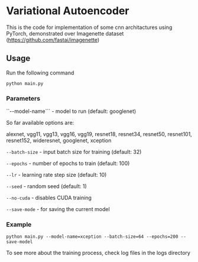 # Variational Autoencoder
This is the code for implementation of some cnn architactures using PyTorch, demonstrated over Imagenette dataset (https://github.com/fastai/imagenette)
## Usage
Run the following command

```python main.py```

### Parameters

``--model-name``` - model to run (default: googlenet)

So far available options are:

  alexnet, vgg11, vgg13, vgg16, vgg19, resnet18, resnet34, resnet50, resnet101, resnet152, wideresnet, googlenet, xception 

```--batch-size``` - input batch size for training (default: 32)

```--epochs``` - number of epochs to train (default: 100)

```--lr``` - learning rate step size (default: 10)

```--seed``` - random seed (default: 1)

```--no-cuda``` - disables CUDA training

```--save-mode``` - for saving the current model

### Example

```python main.py --model-name=xception --batch-size=64 --epochs=200 --save-model```

To see more about the training process, check log files in the logs directory

